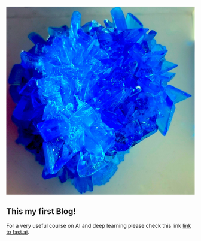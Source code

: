 ![Image of fast.ai logo](images/cristallo_solf_rame.jpg)

## This my first Blog!

For a very useful course on AI and deep learning please check this link [link to fast.ai](https://www.fast.ai).
